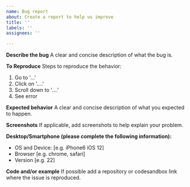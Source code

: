 ```yaml
---
name: Bug report
about: Create a report to help us improve
title: ''
labels: ''
assignees: ''

---
```


**Describe the bug**
A clear and concise description of what the bug is.

**To Reproduce**
Steps to reproduce the behavior:
1. Go to '...'
2. Click on '....'
3. Scroll down to '....'
4. See error

**Expected behavior**
A clear and concise description of what you expected to happen.

**Screenshots**
If applicable, add screenshots to help explain your problem.

**Desktop/Smartphone (please complete the following information):**
 - OS and Device: [e.g. iPhone6 iOS 12]
 - Browser [e.g. chrome, safari]
 - Version [e.g. 22]

**Code and/or example**
If possible add a repository or codesandbox link where the issue is reproduced.
